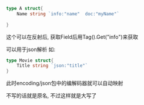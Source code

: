```go
type A struct{
	Name string `info:"name"  doc:"myName"`
	
}
```

这个可以在反射后, 获取Field后用Tag().Get("info")来获取

可以用于json解析
如:
```go
type Movie struct{
	Title string `json:"title"`
}
```
此时encoding/json包中的编解码器就可以自动映射

不写的话就是原名, 不过这样就是大写了